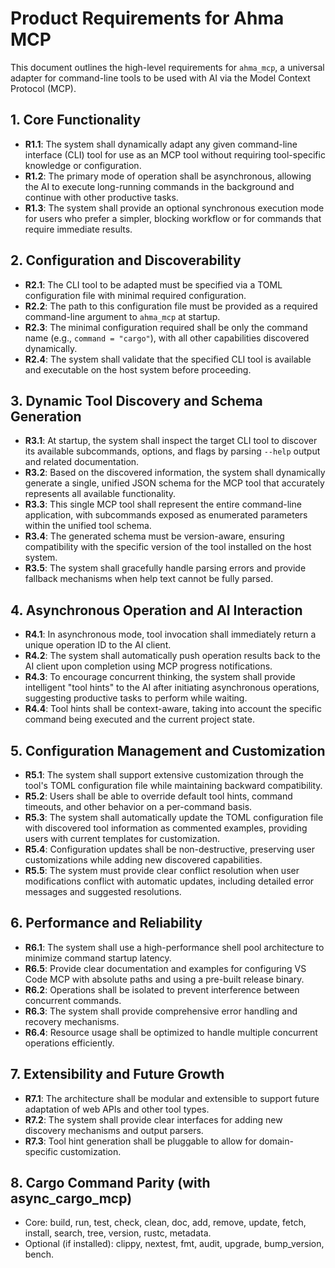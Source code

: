 # Product Requirements for Ahma MCP

This document outlines the high-level requirements for `ahma_mcp`, a universal adapter for command-line tools to be used with AI via the Model Context Protocol (MCP).

## 1. Core Functionality

- **R1.1**: The system shall dynamically adapt any given command-line interface (CLI) tool for use as an MCP tool without requiring tool-specific knowledge or configuration.
- **R1.2**: The primary mode of operation shall be asynchronous, allowing the AI to execute long-running commands in the background and continue with other productive tasks.
- **R1.3**: The system shall provide an optional synchronous execution mode for users who prefer a simpler, blocking workflow or for commands that require immediate results.

## 2. Configuration and Discoverability

- **R2.1**: The CLI tool to be adapted must be specified via a TOML configuration file with minimal required configuration.
- **R2.2**: The path to this configuration file must be provided as a required command-line argument to `ahma_mcp` at startup.
- **R2.3**: The minimal configuration required shall be only the command name (e.g., `command = "cargo"`), with all other capabilities discovered dynamically.
- **R2.4**: The system shall validate that the specified CLI tool is available and executable on the host system before proceeding.

## 3. Dynamic Tool Discovery and Schema Generation

- **R3.1**: At startup, the system shall inspect the target CLI tool to discover its available subcommands, options, and flags by parsing `--help` output and related documentation.
- **R3.2**: Based on the discovered information, the system shall dynamically generate a single, unified JSON schema for the MCP tool that accurately represents all available functionality.
- **R3.3**: This single MCP tool shall represent the entire command-line application, with subcommands exposed as enumerated parameters within the unified tool schema.
- **R3.4**: The generated schema must be version-aware, ensuring compatibility with the specific version of the tool installed on the host system.
- **R3.5**: The system shall gracefully handle parsing errors and provide fallback mechanisms when help text cannot be fully parsed.

## 4. Asynchronous Operation and AI Interaction

- **R4.1**: In asynchronous mode, tool invocation shall immediately return a unique operation ID to the AI client.
- **R4.2**: The system shall automatically push operation results back to the AI client upon completion using MCP progress notifications.
- **R4.3**: To encourage concurrent thinking, the system shall provide intelligent "tool hints" to the AI after initiating asynchronous operations, suggesting productive tasks to perform while waiting.
- **R4.4**: Tool hints shall be context-aware, taking into account the specific command being executed and the current project state.

## 5. Configuration Management and Customization

- **R5.1**: The system shall support extensive customization through the tool's TOML configuration file while maintaining backward compatibility.
- **R5.2**: Users shall be able to override default tool hints, command timeouts, and other behavior on a per-command basis.
- **R5.3**: The system shall automatically update the TOML configuration file with discovered tool information as commented examples, providing users with current templates for customization.
- **R5.4**: Configuration updates shall be non-destructive, preserving user customizations while adding new discovered capabilities.
- **R5.5**: The system must provide clear conflict resolution when user modifications conflict with automatic updates, including detailed error messages and suggested resolutions.

## 6. Performance and Reliability

- **R6.1**: The system shall use a high-performance shell pool architecture to minimize command startup latency.
- **R6.5**: Provide clear documentation and examples for configuring VS Code MCP with absolute paths and using a pre-built release binary.
- **R6.2**: Operations shall be isolated to prevent interference between concurrent commands.
- **R6.3**: The system shall provide comprehensive error handling and recovery mechanisms.
- **R6.4**: Resource usage shall be optimized to handle multiple concurrent operations efficiently.

## 7. Extensibility and Future Growth

- **R7.1**: The architecture shall be modular and extensible to support future adaptation of web APIs and other tool types.
- **R7.2**: The system shall provide clear interfaces for adding new discovery mechanisms and output parsers.
- **R7.3**: Tool hint generation shall be pluggable to allow for domain-specific customization.

## 8. Cargo Command Parity (with async_cargo_mcp)

- Core: build, run, test, check, clean, doc, add, remove, update, fetch, install, search, tree, version, rustc, metadata.
- Optional (if installed): clippy, nextest, fmt, audit, upgrade, bump_version, bench.
